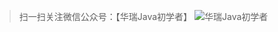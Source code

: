 
> 扫一扫关注微信公众号：【华瑞Java初学者】
![华瑞Java初学者](https://mp.weixin.qq.com/mp/qrcode?scene=10000004&size=102&__biz=MzUxMjk0ODYwNw==&mid=2247483682&idx=1&sn=6a5cead48117a19f73ffa0adba2596f7&send_time=)